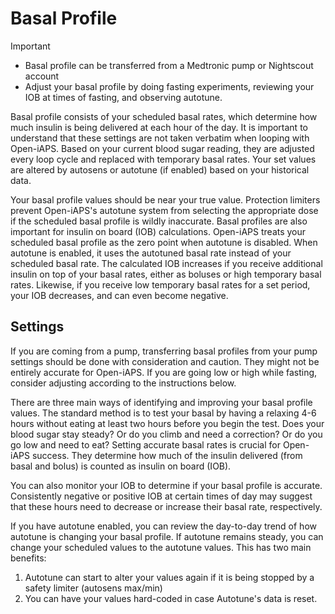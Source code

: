 # Basal Profile
> [!IMPORTANT]
> - Basal profile can be transferred from a Medtronic pump or Nightscout account
> - Adjust your basal profile by doing fasting experiments, reviewing your IOB at times of fasting, and observing autotune.

Basal profile consists of your scheduled basal rates, which determine how much insulin is being delivered at each hour of the day. It is important to understand that these settings are not taken verbatim when looping with Open-iAPS. Based on your current blood sugar reading, they are adjusted every loop cycle and replaced with temporary basal rates. Your set values are altered by autosens or autotune (if enabled) based on your historical data.

Your basal profile values should be near your true value. Protection limiters prevent Open-iAPS's autotune system from selecting the appropriate dose if the scheduled basal profile is wildly inaccurate. Basal profiles are also important for insulin on board (IOB) calculations. Open-iAPS treats your scheduled basal profile as the zero point when autotune is disabled. When autotune is enabled, it uses the autotuned basal rate instead of your scheduled basal rate. The calculated IOB increases if you receive additional insulin on top of your basal rates, either as boluses or high temporary basal rates. Likewise, if you receive low temporary basal rates for a set period, your IOB decreases, and can even become negative. 

## Settings
If you are coming from a pump, transferring basal profiles from your pump settings should be done with consideration and caution. They might not be entirely accurate for Open-iAPS. If you are going low or high while fasting, consider adjusting according to the instructions below.

There are three main ways of identifying and improving your basal profile values. The standard method is to test your basal by having a relaxing 4-6 hours without eating at least two hours before you begin the test. Does your blood sugar stay steady? Or do you climb and need a correction? Or do you go low and need to eat? Setting accurate basal rates is crucial for Open-iAPS success. They determine how much of the insulin delivered (from basal and bolus) is counted as insulin on board (IOB).

You can also monitor your IOB to determine if your basal profile is accurate. Consistently negative or positive IOB at certain times of day may suggest that these hours need to decrease or increase their basal rate, respectively.

If you have autotune enabled, you can review the day-to-day trend of how autotune is changing your basal profile. If autotune remains steady, you can change your scheduled values to the autotune values. This has two main benefits: 
1. Autotune can start to alter your values again if it is being stopped by a safety limiter (autosens max/min)
2. You can have your values hard-coded in case Autotune's data is reset.
